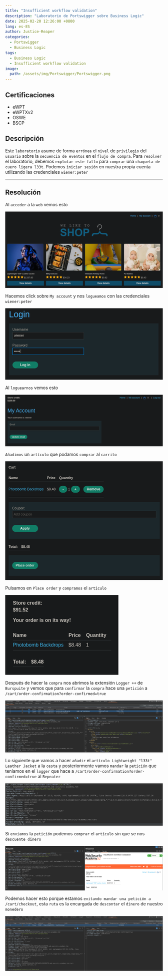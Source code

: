 ```yaml
---
title: "Insufficient workflow validation"
description: "Laboratorio de Portswigger sobre Business Logic"
date: 2025-02-20 12:26:00 +0800
lang: es-ES
author: Justice-Reaper
categories:
  - Portswigger
  - Business Logic
tags:
  - Business Logic
  - Insufficient workflow validation
image:
  path: /assets/img/Portswigger/Portswigger.png
---
```


## Certificaciones

- eWPT
- eWPTXv2
- OSWE
- BSCP
  
## Descripción

Este `laboratorio` asume de forma `errónea` el `nivel` de `privilegio` del `usuario` sobre la `secuencia de eventos` en el `flujo de compra`. Para `resolver` el laboratorio, debemos `explotar este fallo` para `comprar` una `chaqueta de cuero ligera l33t`. Podemos `iniciar sesión` en nuestra propia cuenta utilizando las credenciales `wiener:peter`

---

## Resolución

Al `acceder` a la `web` vemos esto

![](/assets/img/Business-Logic-Lab-8/image_1.png)

Hacemos click sobre `My account` y nos `logueamos` con las credenciales `wiener:peter`

![](/assets/img/Business-Logic-Lab-8/image_2.png)

Al `loguearnos` vemos esto

![](/assets/img/Business-Logic-Lab-8/image_3.png)

`Añadimos` un `artículo` que podamos `comprar` al `carrito`

![](/assets/img/Business-Logic-Lab-8/image_4.png)

Pulsamos en `Place order` y `compramos` el `artículo`

![](/assets/img/Business-Logic-Lab-8/image_5.png)

Después de hacer la `compra` nos abrimos la extensión `Logger ++` de `Burspuite` y vemos que para `confirmar` la `compra` hace una `petición` a `/cart/order-confirmation?order-confirmed=true`

![](/assets/img/Business-Logic-Lab-8/image_6.png)

Lo siguiente que vamos a hacer `añadir` el `artículo Lightweight "l33t" Leather Jacket` a la `cesta` y posteriormente vamos `mandar` la `petición` que teníamos en el `logger` que hace a `/cart/order-confirmation?order-confirmed=true` al `Repeater`

![](/assets/img/Business-Logic-Lab-8/image_7.png)

Si `enviamos` la `petición` podemos `comprar` el `artículo` sin que se nos `descuente dinero`

![](/assets/img/Business-Logic-Lab-8/image_8.png)

Podemos hacer esto porque estamos `evitando mandar una petición a /cart/checkout`, esta `ruta` es la encargada de `descontar` el `dinero` de nuestro `monedero`

![](/assets/img/Business-Logic-Lab-8/image_9.png)
